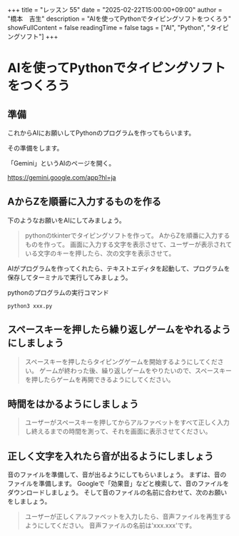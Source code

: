 +++
title = "レッスン 55"
date = "2025-02-22T15:00:00+09:00"
author = "橋本　吉生"
description = "AIを使ってPythonでタイピングソフトをつくろう"
showFullContent = false
readingTime = false
tags = ["AI", "Python", "タイピングソフト"]
+++
# AIを使ってPythonでタイピングソフトをつくろう

## 準備

これからAIにお願いしてPythonのプログラムを作ってもらいます。

その準備をします。

「Gemini」というAIのページを開く。

https://gemini.google.com/app?hl=ja

## AからZを順番に入力するものを作る

下のようなお願いをAIにしてみましょう。

>pythonのtkinterでタイピングソフトを作って。
>AからZを順番に入力するものを作って。
>画面に入力する文字を表示させて、ユーザーが表示されている文字のキーを押したら、次の文字を表示させて。

AIがプログラムを作ってくれたら、テキストエディタを起動して、プログラムを保存してターミナルで実行してみましょう。

pythonのプログラムの実行コマンド

```
python3 xxx.py
```

## スペースキーを押したら繰り返しゲームをやれるようにしましょう

>スペースキーを押したらタイピングゲームを開始するようにしてください。
>ゲームが終わった後、繰り返しゲームをやりたいので、スペースキーを押したらゲームを再開できるようにしてください。

## 時間をはかるようにしましょう

>ユーザーがスペースキーを押してからアルファベットをすべて正しく入力し終えるまでの時間を測って、それを画面に表示させてください。

## 正しく文字を入れたら音が出るようにしましょう

音のファイルを準備して、音が出るようにしてもらいましょう。
まずは、音のファイルを準備します。
Googleで「効果音」などと検索して、音のファイルをダウンロードしましょう。
そして音のファイルの名前に合わせて、次のお願いをしましょう。

>ユーザーが正しくアルファベットを入力したら、音声ファイルを再生するようにしてください。
>音声ファイルの名前は'xxx.xxx'です。
